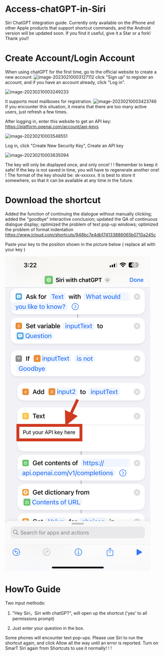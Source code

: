 # Access-chatGPT-in-Siri
Siri ChatGPT integration guide. Currently only available on the iPhone and other Apple products that support shortcut commands, and the Android version will be updated soon.
If you find it useful, give it a Star or a fork! Thank you!!

# Create Account/Login Account

When using chatGPT for the first time, go to the official website to create a new account:
![image-20230210003127112](images/image-20230210003127112.png)
click "Sign up" to register an account, and if you have an account already, click "Log in".

![image-20230210003249233](images/image-20230210003249233.png)

It supports most mailboxes for registration.
![image-20230210003423746](images/image-20230210003423746.png)
If you encounter this situation, it means that there are too many active users, just refresh a few times.



After logging in, enter this website to get an API key: https://platform.openai.com/account/api-keys

![image-20230210003548551](images/image-20230210003548551.png)

Log in, click "Create New Security Key", Create an API key

![image-20230210003635094](images/image-20230210003635094.png)



The key will only be displayed once, and only once! ! ! Remember to keep it safe! If the key is not saved in time, you will have to regenerate another one! ! The format of the key should be: sk-xxxxxx. It is best to store it somewhere, so that it can be available at any time in the future.

# Download the shortcut

Added the function of continuing the dialogue without manually clicking; added the "goodbye" interactive conclusion; updated the QA of continuous dialogue display; optimized the problem of text pop-up windows; optimized the problem of format indentation
https://www.icloud.com/shortcuts/948bc7e4db174133886065b0710a245c


Paste your key to the position shown in the picture below ( replace all with your key )

![image-20230210004316760](images/image-20230210004316760.jpg)



# HowTo Guide

Two input methods:

1. "Hey Siri，Siri with chatGPT", will open up the shortcut ('yes' to all permissions prompt)

2. Just enter your question in the box.

Some phones will encounter text pop-ups. Please use Siri to run the shortcut again, and click Allow all the way until an error is reported. Turn on SmarT Siri again from Shortcuts to use it normally! ! !
